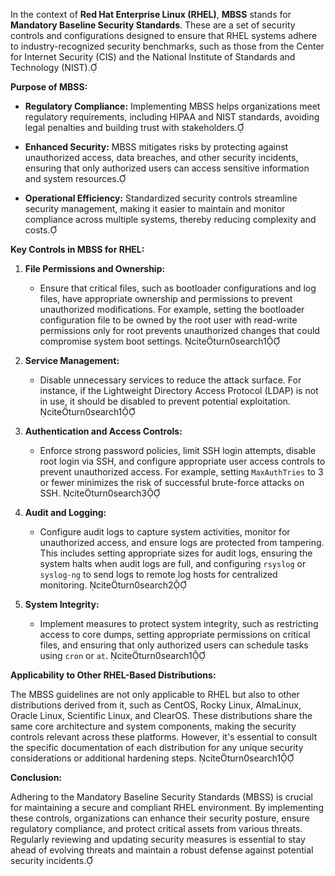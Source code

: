In the context of **Red Hat Enterprise Linux (RHEL)**, **MBSS** stands for **Mandatory Baseline Security Standards**. These are a set of security controls and configurations designed to ensure that RHEL systems adhere to industry-recognized security benchmarks, such as those from the Center for Internet Security (CIS) and the National Institute of Standards and Technology (NIST).

**Purpose of MBSS:**

- **Regulatory Compliance:** Implementing MBSS helps organizations meet regulatory requirements, including HIPAA and NIST standards, avoiding legal penalties and building trust with stakeholders.

- **Enhanced Security:** MBSS mitigates risks by protecting against unauthorized access, data breaches, and other security incidents, ensuring that only authorized users can access sensitive information and system resources.

- **Operational Efficiency:** Standardized security controls streamline security management, making it easier to maintain and monitor compliance across multiple systems, thereby reducing complexity and costs.

**Key Controls in MBSS for RHEL:**

1. **File Permissions and Ownership:**
   - Ensure that critical files, such as bootloader configurations and log files, have appropriate ownership and permissions to prevent unauthorized modifications. For example, setting the bootloader configuration file to be owned by the root user with read-write permissions only for root prevents unauthorized changes that could compromise system boot settings. citeturn0search1

2. **Service Management:**
   - Disable unnecessary services to reduce the attack surface. For instance, if the Lightweight Directory Access Protocol (LDAP) is not in use, it should be disabled to prevent potential exploitation. citeturn0search1

3. **Authentication and Access Controls:**
   - Enforce strong password policies, limit SSH login attempts, disable root login via SSH, and configure appropriate user access controls to prevent unauthorized access. For example, setting `MaxAuthTries` to 3 or fewer minimizes the risk of successful brute-force attacks on SSH. citeturn0search3

4. **Audit and Logging:**
   - Configure audit logs to capture system activities, monitor for unauthorized access, and ensure logs are protected from tampering. This includes setting appropriate sizes for audit logs, ensuring the system halts when audit logs are full, and configuring `rsyslog` or `syslog-ng` to send logs to remote log hosts for centralized monitoring. citeturn0search2

5. **System Integrity:**
   - Implement measures to protect system integrity, such as restricting access to core dumps, setting appropriate permissions on critical files, and ensuring that only authorized users can schedule tasks using `cron` or `at`. citeturn0search1

**Applicability to Other RHEL-Based Distributions:**

The MBSS guidelines are not only applicable to RHEL but also to other distributions derived from it, such as CentOS, Rocky Linux, AlmaLinux, Oracle Linux, Scientific Linux, and ClearOS. These distributions share the same core architecture and system components, making the security controls relevant across these platforms. However, it's essential to consult the specific documentation of each distribution for any unique security considerations or additional hardening steps. citeturn0search1

**Conclusion:**

Adhering to the Mandatory Baseline Security Standards (MBSS) is crucial for maintaining a secure and compliant RHEL environment. By implementing these controls, organizations can enhance their security posture, ensure regulatory compliance, and protect critical assets from various threats. Regularly reviewing and updating security measures is essential to stay ahead of evolving threats and maintain a robust defense against potential security incidents. 
